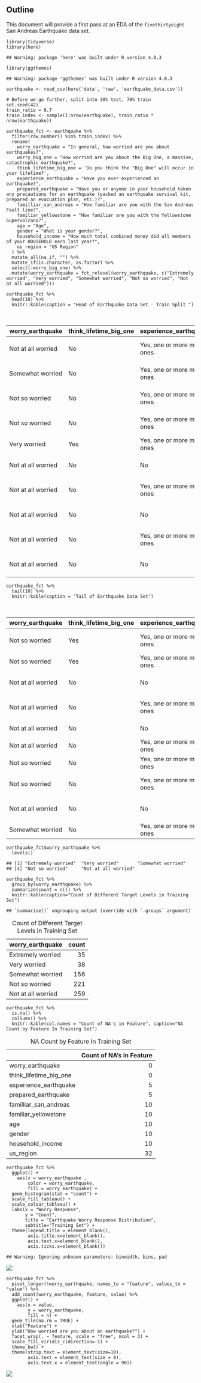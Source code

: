 Outline
-------

This document will provide a first pass at an EDA of the
`fivethirtyeight` San Andreas Earthquake data set.

    library(tidyverse)
    library(here)

    ## Warning: package 'here' was built under R version 4.0.3

    library(ggthemes)

    ## Warning: package 'ggthemes' was built under R version 4.0.3

    earthquake <- read_csv(here('data', 'raw', 'earthquake_data.csv'))

    # Before we go further, split into 30% test, 70% train
    set.seed(42)
    train_ratio = 0.7
    train_index <- sample(1:nrow(earthquake), train_ratio * nrow(earthquake))

    earthquake_fct <- earthquake %>%
      filter(row_number() %in% train_index) %>%
      rename(
        worry_earthquake = "In general, how worried are you about earthquakes?",
        worry_big_one = "How worried are you about the Big One, a massive, catastrophic earthquake?",
        think_lifetime_big_one = 'Do you think the "Big One" will occur in your lifetime?',
        experience_earthquake = "Have you ever experienced an earthquake?",
        prepared_earthquake = "Have you or anyone in your household taken any precautions for an earthquake (packed an earthquake survival kit, prepared an evacuation plan, etc.)?",
        familliar_san_andreas = "How familiar are you with the San Andreas Fault line?",
        familiar_yellowstone = "How familiar are you with the Yellowstone Supervolcano?",
        age = "Age",
        gender = "What is your gender?",
        household_income = "How much total combined money did all members of your HOUSEHOLD earn last year?",
        us_region = "US Region"
      ) %>%
      mutate_all(na_if, "") %>%
      mutate_if(is.character, as.factor) %>%
      select(-worry_big_one) %>%
      mutate(worry_earthquake = fct_relevel(worry_earthquake, c("Extremely worried", "Very worried", "Somewhat worried", "Not so worried", "Not at all worried")))

    earthquake_fct %>%  
      head(10) %>% 
      knitr::kable(caption = "Head of Earthquake Data Set - Train Split ")

<table style="width:100%;">
<caption>Head of Earthquake Data Set - Train Split</caption>
<colgroup>
<col style="width: 10%" />
<col style="width: 12%" />
<col style="width: 14%" />
<col style="width: 10%" />
<col style="width: 11%" />
<col style="width: 11%" />
<col style="width: 4%" />
<col style="width: 3%" />
<col style="width: 11%" />
<col style="width: 10%" />
</colgroup>
<thead>
<tr class="header">
<th style="text-align: left;">worry_earthquake</th>
<th style="text-align: left;">think_lifetime_big_one</th>
<th style="text-align: left;">experience_earthquake</th>
<th style="text-align: left;">prepared_earthquake</th>
<th style="text-align: left;">familliar_san_andreas</th>
<th style="text-align: left;">familiar_yellowstone</th>
<th style="text-align: left;">age</th>
<th style="text-align: left;">gender</th>
<th style="text-align: left;">household_income</th>
<th style="text-align: left;">us_region</th>
</tr>
</thead>
<tbody>
<tr class="odd">
<td style="text-align: left;">Not at all worried</td>
<td style="text-align: left;">No</td>
<td style="text-align: left;">Yes, one or more minor ones</td>
<td style="text-align: left;">No</td>
<td style="text-align: left;">Somewhat familiar</td>
<td style="text-align: left;">Not so familiar</td>
<td style="text-align: left;">18 - 29</td>
<td style="text-align: left;">Male</td>
<td style="text-align: left;">Prefer not to answer</td>
<td style="text-align: left;">New England</td>
</tr>
<tr class="even">
<td style="text-align: left;">Somewhat worried</td>
<td style="text-align: left;">No</td>
<td style="text-align: left;">Yes, one or more minor ones</td>
<td style="text-align: left;">No</td>
<td style="text-align: left;">Not at all familiar</td>
<td style="text-align: left;">Not at all familiar</td>
<td style="text-align: left;">18 - 29</td>
<td style="text-align: left;">Male</td>
<td style="text-align: left;">$75,000 to $99,999</td>
<td style="text-align: left;">East North Central</td>
</tr>
<tr class="odd">
<td style="text-align: left;">Not so worried</td>
<td style="text-align: left;">No</td>
<td style="text-align: left;">Yes, one or more minor ones</td>
<td style="text-align: left;">No</td>
<td style="text-align: left;">Very familiar</td>
<td style="text-align: left;">Somewhat familiar</td>
<td style="text-align: left;">18 - 29</td>
<td style="text-align: left;">Male</td>
<td style="text-align: left;">$10,000 to $24,999</td>
<td style="text-align: left;">Pacific</td>
</tr>
<tr class="even">
<td style="text-align: left;">Not so worried</td>
<td style="text-align: left;">No</td>
<td style="text-align: left;">Yes, one or more minor ones</td>
<td style="text-align: left;">No</td>
<td style="text-align: left;">Very familiar</td>
<td style="text-align: left;">Not so familiar</td>
<td style="text-align: left;">18 - 29</td>
<td style="text-align: left;">Male</td>
<td style="text-align: left;">$25,000 to $49,999</td>
<td style="text-align: left;">West South Central</td>
</tr>
<tr class="odd">
<td style="text-align: left;">Very worried</td>
<td style="text-align: left;">Yes</td>
<td style="text-align: left;">Yes, one or more major ones</td>
<td style="text-align: left;">Yes</td>
<td style="text-align: left;">NA</td>
<td style="text-align: left;">NA</td>
<td style="text-align: left;">NA</td>
<td style="text-align: left;">NA</td>
<td style="text-align: left;">NA</td>
<td style="text-align: left;">NA</td>
</tr>
<tr class="even">
<td style="text-align: left;">Not at all worried</td>
<td style="text-align: left;">No</td>
<td style="text-align: left;">No</td>
<td style="text-align: left;">No</td>
<td style="text-align: left;">Not so familiar</td>
<td style="text-align: left;">Not at all familiar</td>
<td style="text-align: left;">18 - 29</td>
<td style="text-align: left;">Male</td>
<td style="text-align: left;">Prefer not to answer</td>
<td style="text-align: left;">South Atlantic</td>
</tr>
<tr class="odd">
<td style="text-align: left;">Not at all worried</td>
<td style="text-align: left;">No</td>
<td style="text-align: left;">Yes, one or more minor ones</td>
<td style="text-align: left;">No</td>
<td style="text-align: left;">Very familiar</td>
<td style="text-align: left;">Somewhat familiar</td>
<td style="text-align: left;">18 - 29</td>
<td style="text-align: left;">Male</td>
<td style="text-align: left;">Prefer not to answer</td>
<td style="text-align: left;">East North Central</td>
</tr>
<tr class="even">
<td style="text-align: left;">Not at all worried</td>
<td style="text-align: left;">No</td>
<td style="text-align: left;">No</td>
<td style="text-align: left;">No</td>
<td style="text-align: left;">Not at all familiar</td>
<td style="text-align: left;">Not so familiar</td>
<td style="text-align: left;">18 - 29</td>
<td style="text-align: left;">Male</td>
<td style="text-align: left;">$10,000 to $24,999</td>
<td style="text-align: left;">East North Central</td>
</tr>
<tr class="odd">
<td style="text-align: left;">Not at all worried</td>
<td style="text-align: left;">No</td>
<td style="text-align: left;">Yes, one or more major ones</td>
<td style="text-align: left;">No</td>
<td style="text-align: left;">Somewhat familiar</td>
<td style="text-align: left;">Not so familiar</td>
<td style="text-align: left;">18 - 29</td>
<td style="text-align: left;">Male</td>
<td style="text-align: left;">$50,000 to $74,999</td>
<td style="text-align: left;">West North Central</td>
</tr>
<tr class="even">
<td style="text-align: left;">Not at all worried</td>
<td style="text-align: left;">No</td>
<td style="text-align: left;">No</td>
<td style="text-align: left;">No</td>
<td style="text-align: left;">Extremely familiar</td>
<td style="text-align: left;">Extremely familiar</td>
<td style="text-align: left;">18 - 29</td>
<td style="text-align: left;">Male</td>
<td style="text-align: left;">$25,000 to $49,999</td>
<td style="text-align: left;">East South Central</td>
</tr>
</tbody>
</table>

    earthquake_fct %>%  
      tail(10) %>% 
      knitr::kable(caption = "Tail of Earthquake Data Set")

<table style="width:100%;">
<caption>Tail of Earthquake Data Set</caption>
<colgroup>
<col style="width: 10%" />
<col style="width: 12%" />
<col style="width: 14%" />
<col style="width: 10%" />
<col style="width: 11%" />
<col style="width: 11%" />
<col style="width: 4%" />
<col style="width: 3%" />
<col style="width: 11%" />
<col style="width: 10%" />
</colgroup>
<thead>
<tr class="header">
<th style="text-align: left;">worry_earthquake</th>
<th style="text-align: left;">think_lifetime_big_one</th>
<th style="text-align: left;">experience_earthquake</th>
<th style="text-align: left;">prepared_earthquake</th>
<th style="text-align: left;">familliar_san_andreas</th>
<th style="text-align: left;">familiar_yellowstone</th>
<th style="text-align: left;">age</th>
<th style="text-align: left;">gender</th>
<th style="text-align: left;">household_income</th>
<th style="text-align: left;">us_region</th>
</tr>
</thead>
<tbody>
<tr class="odd">
<td style="text-align: left;">Not so worried</td>
<td style="text-align: left;">Yes</td>
<td style="text-align: left;">Yes, one or more minor ones</td>
<td style="text-align: left;">No</td>
<td style="text-align: left;">Very familiar</td>
<td style="text-align: left;">Not at all familiar</td>
<td style="text-align: left;">60</td>
<td style="text-align: left;">Female</td>
<td style="text-align: left;">$25,000 to $49,999</td>
<td style="text-align: left;">East North Central</td>
</tr>
<tr class="even">
<td style="text-align: left;">Not so worried</td>
<td style="text-align: left;">Yes</td>
<td style="text-align: left;">Yes, one or more major ones</td>
<td style="text-align: left;">No</td>
<td style="text-align: left;">Extremely familiar</td>
<td style="text-align: left;">Somewhat familiar</td>
<td style="text-align: left;">60</td>
<td style="text-align: left;">Female</td>
<td style="text-align: left;">$75,000 to $99,999</td>
<td style="text-align: left;">South Atlantic</td>
</tr>
<tr class="odd">
<td style="text-align: left;">Not at all worried</td>
<td style="text-align: left;">No</td>
<td style="text-align: left;">No</td>
<td style="text-align: left;">No</td>
<td style="text-align: left;">Not at all familiar</td>
<td style="text-align: left;">Not at all familiar</td>
<td style="text-align: left;">18 - 29</td>
<td style="text-align: left;">Female</td>
<td style="text-align: left;">$10,000 to $24,999</td>
<td style="text-align: left;">East North Central</td>
</tr>
<tr class="even">
<td style="text-align: left;">Not at all worried</td>
<td style="text-align: left;">No</td>
<td style="text-align: left;">Yes, one or more minor ones</td>
<td style="text-align: left;">No</td>
<td style="text-align: left;">Very familiar</td>
<td style="text-align: left;">Somewhat familiar</td>
<td style="text-align: left;">45 - 59</td>
<td style="text-align: left;">Male</td>
<td style="text-align: left;">$75,000 to $99,999</td>
<td style="text-align: left;">East North Central</td>
</tr>
<tr class="odd">
<td style="text-align: left;">Not at all worried</td>
<td style="text-align: left;">No</td>
<td style="text-align: left;">No</td>
<td style="text-align: left;">No</td>
<td style="text-align: left;">Somewhat familiar</td>
<td style="text-align: left;">Somewhat familiar</td>
<td style="text-align: left;">60</td>
<td style="text-align: left;">Female</td>
<td style="text-align: left;">Prefer not to answer</td>
<td style="text-align: left;">New England</td>
</tr>
<tr class="even">
<td style="text-align: left;">Not at all worried</td>
<td style="text-align: left;">No</td>
<td style="text-align: left;">Yes, one or more minor ones</td>
<td style="text-align: left;">No</td>
<td style="text-align: left;">Very familiar</td>
<td style="text-align: left;">Not so familiar</td>
<td style="text-align: left;">60</td>
<td style="text-align: left;">Male</td>
<td style="text-align: left;">Prefer not to answer</td>
<td style="text-align: left;">Pacific</td>
</tr>
<tr class="odd">
<td style="text-align: left;">Not so worried</td>
<td style="text-align: left;">No</td>
<td style="text-align: left;">Yes, one or more major ones</td>
<td style="text-align: left;">Yes</td>
<td style="text-align: left;">Extremely familiar</td>
<td style="text-align: left;">Somewhat familiar</td>
<td style="text-align: left;">60</td>
<td style="text-align: left;">Female</td>
<td style="text-align: left;">$50,000 to $74,999</td>
<td style="text-align: left;">Pacific</td>
</tr>
<tr class="even">
<td style="text-align: left;">Not so worried</td>
<td style="text-align: left;">No</td>
<td style="text-align: left;">Yes, one or more minor ones</td>
<td style="text-align: left;">No</td>
<td style="text-align: left;">Somewhat familiar</td>
<td style="text-align: left;">Somewhat familiar</td>
<td style="text-align: left;">30 - 44</td>
<td style="text-align: left;">Female</td>
<td style="text-align: left;">Prefer not to answer</td>
<td style="text-align: left;">Middle Atlantic</td>
</tr>
<tr class="odd">
<td style="text-align: left;">Not at all worried</td>
<td style="text-align: left;">No</td>
<td style="text-align: left;">No</td>
<td style="text-align: left;">No</td>
<td style="text-align: left;">Somewhat familiar</td>
<td style="text-align: left;">Somewhat familiar</td>
<td style="text-align: left;">30 - 44</td>
<td style="text-align: left;">Female</td>
<td style="text-align: left;">$50,000 to $74,999</td>
<td style="text-align: left;">East North Central</td>
</tr>
<tr class="even">
<td style="text-align: left;">Somewhat worried</td>
<td style="text-align: left;">No</td>
<td style="text-align: left;">Yes, one or more minor ones</td>
<td style="text-align: left;">No</td>
<td style="text-align: left;">NA</td>
<td style="text-align: left;">NA</td>
<td style="text-align: left;">NA</td>
<td style="text-align: left;">NA</td>
<td style="text-align: left;">NA</td>
<td style="text-align: left;">NA</td>
</tr>
</tbody>
</table>

    earthquake_fct$worry_earthquake %>%
      levels()

    ## [1] "Extremely worried"  "Very worried"       "Somewhat worried"  
    ## [4] "Not so worried"     "Not at all worried"

    earthquake_fct %>% 
      group_by(worry_earthquake) %>% 
      summarize(count = n()) %>% 
      knitr::kable(caption="Count of Different Target Levels in Training Set")

    ## `summarise()` ungrouping output (override with `.groups` argument)

<table>
<caption>Count of Different Target Levels in Training Set</caption>
<thead>
<tr class="header">
<th style="text-align: left;">worry_earthquake</th>
<th style="text-align: right;">count</th>
</tr>
</thead>
<tbody>
<tr class="odd">
<td style="text-align: left;">Extremely worried</td>
<td style="text-align: right;">35</td>
</tr>
<tr class="even">
<td style="text-align: left;">Very worried</td>
<td style="text-align: right;">38</td>
</tr>
<tr class="odd">
<td style="text-align: left;">Somewhat worried</td>
<td style="text-align: right;">156</td>
</tr>
<tr class="even">
<td style="text-align: left;">Not so worried</td>
<td style="text-align: right;">221</td>
</tr>
<tr class="odd">
<td style="text-align: left;">Not at all worried</td>
<td style="text-align: right;">259</td>
</tr>
</tbody>
</table>

    earthquake_fct %>%
      is.na() %>%
      colSums() %>%
      knitr::kable(col.names = "Count of NA's in Feature", caption="NA Count by Feature In Training Set")

<table>
<caption>NA Count by Feature In Training Set</caption>
<thead>
<tr class="header">
<th style="text-align: left;"></th>
<th style="text-align: right;">Count of NA’s in Feature</th>
</tr>
</thead>
<tbody>
<tr class="odd">
<td style="text-align: left;">worry_earthquake</td>
<td style="text-align: right;">0</td>
</tr>
<tr class="even">
<td style="text-align: left;">think_lifetime_big_one</td>
<td style="text-align: right;">0</td>
</tr>
<tr class="odd">
<td style="text-align: left;">experience_earthquake</td>
<td style="text-align: right;">5</td>
</tr>
<tr class="even">
<td style="text-align: left;">prepared_earthquake</td>
<td style="text-align: right;">5</td>
</tr>
<tr class="odd">
<td style="text-align: left;">familliar_san_andreas</td>
<td style="text-align: right;">10</td>
</tr>
<tr class="even">
<td style="text-align: left;">familiar_yellowstone</td>
<td style="text-align: right;">10</td>
</tr>
<tr class="odd">
<td style="text-align: left;">age</td>
<td style="text-align: right;">10</td>
</tr>
<tr class="even">
<td style="text-align: left;">gender</td>
<td style="text-align: right;">10</td>
</tr>
<tr class="odd">
<td style="text-align: left;">household_income</td>
<td style="text-align: right;">10</td>
</tr>
<tr class="even">
<td style="text-align: left;">us_region</td>
<td style="text-align: right;">32</td>
</tr>
</tbody>
</table>

    earthquake_fct %>% 
      ggplot() +
        aes(x = worry_earthquake ,
            color = worry_earthquake,
            fill = worry_earthquake) +
      geom_histogram(stat = "count") +
      scale_fill_tableau() +
      scale_colour_tableau() +
      labs(x = "Worry Response",
           y = "Count",
           title = "Earthquake Worry Response Distribution",
           subtitle="Training Set") +
      theme(legend.title = element_blank(),
            axis.title.x=element_blank(),
            axis.text.x=element_blank(),
            axis.ticks.x=element_blank())

    ## Warning: Ignoring unknown parameters: binwidth, bins, pad

![](seismophobia_eda_files/figure-markdown_strict/-%20Class%20Distribution-1.png)

    earthquake_fct %>% 
      pivot_longer(!worry_earthquake, names_to = "feature", values_to = "value") %>% 
      add_count(worry_earthquake, feature, value) %>% 
      ggplot() +
        aes(x = value, 
            y = worry_earthquake, 
            fill = n) +
      geom_tile(na.rm = TRUE) +
      xlab("Feature") + 
      ylab("How worried are you about an earthquake?") + 
      facet_wrap(. ~ feature, scale = "free", ncol = 3) +
      scale_fill_viridis_c(direction=-1) +
      theme_bw() +
      theme(strip.text = element_text(size=10),
            axis.text = element_text(size = 8),
            axis.text.x = element_text(angle = 90))

![](seismophobia_eda_files/figure-markdown_strict/-%202D%20Histograms-1.png)
